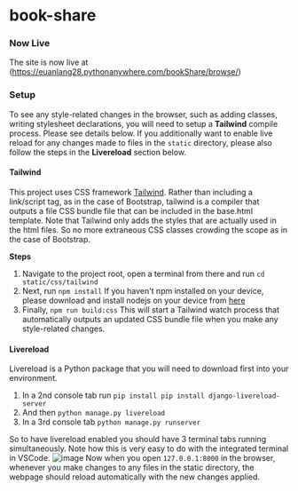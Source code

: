 # book-share
### Now Live
  The site is now live at (https://euanlang28.pythonanywhere.com/bookShare/browse/)
### Setup

To see any style-related changes in the browser, such as adding classes, writing stylesheet declarations, you will need to setup a **Tailwind** compile process. Please see details below.
If you additionally want to enable live reload for any changes made to files in the `static` directory, please also follow the steps in the **Livereload** section below.

#### Tailwind

This project uses CSS framework [Tailwind](https://tailwindcss.com/). Rather than including a link/script tag, as in the case of Bootstrap, tailwind is a compiler that outputs a file CSS bundle file that can be included in the base.html template. Note that Tailwind only adds the styles that are actually used in the html files. So no more extraneous CSS classes crowding the scope as in the case of Bootstrap.

**Steps**

1. Navigate to the project root, open a terminal from there and run `cd static/css/tailwind`
2. Next, run `npm install` If you haven't npm installed on your device, please download and install nodejs on your device from [here](https://nodejs.org/en/download/)
3. Finally, `npm run build:css` This will start a Tailwind watch process that automatically outputs an updated CSS bundle file when you make any style-related changes.

#### Livereload

Livereload is a Python package that you will need to download first into your environment.

1. In a 2nd console tab run `pip install pip install django-livereload-server`
2. And then `python manage.py livereload`
3. In a 3rd console tab `python manage.py runserver`

So to have livereload enabled you should have 3 terminal tabs running simultaneously. Note how this is very easy to do with the integrated terminal in VSCode. ![image](https://user-images.githubusercontent.com/47913749/224489925-5ea9f44d-64e2-4df8-9c2c-1be4eee90f81.png)
Now when you open `127.0.0.1:8000` in the browser, whenever you make changes to any files in the static directory, the webpage should reload automatically with the new changes applied.

